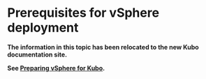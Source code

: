 # Prerequisites for vSphere deployment

**The information in this topic has been relocated to the new Kubo documentation site.**

**See [Preparing vSphere for Kubo](https://docs-kubo.cfapps.io/installing/vsphere/).**
